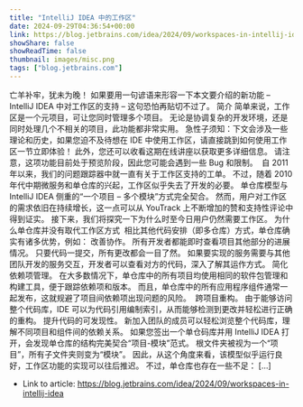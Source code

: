 ```yaml
---
title: "IntelliJ IDEA 中的工作区"
date: 2024-09-29T04:36:54+00:00
link: https://blog.jetbrains.com/idea/2024/09/workspaces-in-intellij-idea
showShare: false
showReadTime: false
thumbnail: images/misc.png
tags: ["blog.jetbrains.com"]
---
```

亡羊补牢，犹未为晚！ 如果要用一句谚语来形容一下本文要介绍的新功能 – IntelliJ IDEA 中对工作区的支持 – 这句恐怕再贴切不过了。 简介 简单来说，工作区是一个元项目，可让您同时管理多个项目。 无论是协调复杂的开发环境，还是同时处理几个不相关的项目，此功能都非常实用。 急性子须知：下文会涉及一些理论和历史，如果您迫不及待想在 IDE 中使用工作区，请直接跳到如何使用工作区一节立即体验！ 此外，您还可以收看这期在线讲座以获取更多详细信息。 请注意，这项功能目前处于预览阶段，因此您可能会遇到一些 Bug 和限制。  自 2011 年以来，我们的问题跟踪器中就一直有关于工作区支持的工单。 不过，随着 2010 年代中期微服务和单仓库的兴起，工作区似乎失去了开发的必要。 单仓库模型与 IntelliJ IDEA 侧重的“一个项目 – 多个模块”方式完全契合。 然而，用户对工作区的需求依旧在持续增长，这一点可以从 YouTrack 上不断增加的赞和支持性评论中得到证实。 接下来，我们将探究一下为什么时至今日用户仍然需要工作区。 为什么单仓库并没有取代工作区方式  相比其他代码安排（即多仓库）方式，单仓库确实有诸多优势，例如： 改善协作。 所有开发者都能即时查看项目其他部分的进展情况。 只要代码一提交，所有更改都会一目了然。 如果要实现的服务需要与其他团队开发的服务交互，开发者可以查看对方的代码，深入了解其运作方式。 简化依赖项管理。 在大多数情况下，单仓库中的所有项目均使用相同的软件包管理和构建工具，便于跟踪依赖项和版本。 而且，单仓库中的所有应用程序组件通常一起发布，这就规避了项目间依赖项出现问题的风险。  跨项目重构。 由于能够访问整个代码库，IDE 可以为代码引用编制索引，从而能够检测到更改并轻松进行正确的重构。 提升代码的可发现性。 新加入团队的成员可以轻松浏览整个代码库，理解不同项目和组件间的依赖关系。 如果您签出一个单仓码库并用 IntelliJ IDEA 打开，会发现单仓库的结构完美契合“项目-模块”范式。 根文件夹被视为一个“项目”，所有子文件夹则变为“模块”。 因此，从这个角度来看，该模型似乎运行良好，工作区功能的实现可以往后推迟。 不过，单仓库也存在一些不足： […]

- Link to article: https://blog.jetbrains.com/idea/2024/09/workspaces-in-intellij-idea
